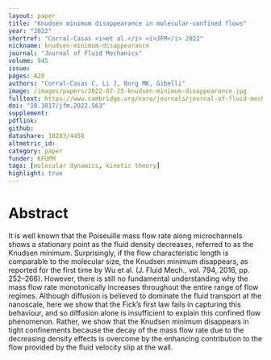 ```yaml
---
layout: paper
title: "Knudsen minimum disappearance in molecular-confined flows"
year: "2022"
shortref: "Corral-Casas <i>et al.</i> <i>JFM</i> 2022"
nickname: knudsen-minimum-disappearance
journal: "Journal of Fluid Mechanics"
volume: 945 
issue: 
pages: A28
authors: "Corral-Casas C, Li J, Borg MK, Gibelli"
image: /images/papers/2022-07-25-knudsen-minimum-disappearance.jpg
fulltext: https://www.cambridge.org/core/journals/journal-of-fluid-mechanics/article/knudsen-minimum-disappearance-in-molecularconfined-flows/C8E5A09BE2D1075135DBD6C9B67B8BB0
doi: "10.1017/jfm.2022.563" 
supplement:
pdflink: 
github:
datashare: 10283/4458
altmetric_id: 
category: paper
funder: KFUPM
tags: [molecular dynamics, kinetic theory]
highlight: true
---
```


# Abstract 

It is well known that the Poiseuille mass flow rate along microchannels shows a stationary point as the fluid density decreases, referred to as the Knudsen minimum. Surprisingly, if the flow characteristic length is comparable to the molecular size, the Knudsen minimum disappears, as reported for the first time by Wu et al. (J. Fluid Mech., vol. 794, 2016, pp. 252–266). However, there is still no fundamental understanding why the mass flow rate monotonically increases throughout the entire range of flow regimes. Although diffusion is believed to dominate the fluid transport at the nanoscale, here we show that the Fick’s first law fails in capturing this behaviour, and so diffusion alone is insufficient to explain this confined flow phenomenon. Rather, we show that the Knudsen minimum disappears in tight confinements because the decay of the mass flow rate due to the decreasing density effects is overcome by the enhancing contribution to the flow provided by the fluid velocity slip at the wall.

